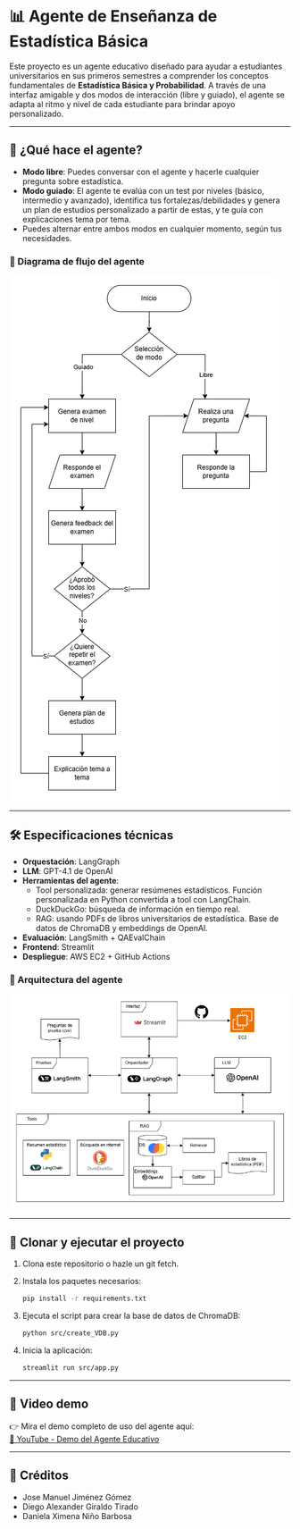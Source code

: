 # 📊 Agente de Enseñanza de Estadística Básica

Este proyecto es un agente educativo diseñado para ayudar a estudiantes universitarios en sus primeros semestres a comprender los conceptos fundamentales de **Estadística Básica y Probabilidad**. A través de una interfaz amigable y dos modos de interacción (libre y guiado), el agente se adapta al ritmo y nivel de cada estudiante para brindar apoyo personalizado.

---

## 🚀 ¿Qué hace el agente?

- **Modo libre**: Puedes conversar con el agente y hacerle cualquier pregunta sobre estadística.
- **Modo guiado**: El agente te evalúa con un test por niveles (básico, intermedio y avanzado), identifica tus fortalezas/debilidades y genera un plan de estudios personalizado a partir de estas, y te guía con explicaciones tema por tema.
- Puedes alternar entre ambos modos en cualquier momento, según tus necesidades.

### 🔁 Diagrama de flujo del agente

![Diagrama de flujo](diagrams/Flujo%20de%20proceso.png)

---

## 🛠️ Especificaciones técnicas

- **Orquestación**: LangGraph
- **LLM**: GPT-4.1 de OpenAI
- **Herramientas del agente**:
  - Tool personalizada: generar resúmenes estadísticos. Función personalizada en Python convertida a tool con LangChain.
  - DuckDuckGo: búsqueda de información en tiempo real.
  - RAG: usando PDFs de libros universitarios de estadística. Base de datos de ChromaDB y embeddings de OpenAI.  
- **Evaluación**: LangSmith + QAEvalChain
- **Frontend**: Streamlit
- **Despliegue**: AWS EC2 + GitHub Actions

### 🧱 Arquitectura del agente

![Arquitectura](diagrams/Arquitectura.png)

---

## 🧪 Clonar y ejecutar el proyecto

1. Clona este repositorio o hazle un git fetch.

2. Instala los paquetes necesarios:
   ```bash
   pip install -r requirements.txt
   ```

3. Ejecuta el script para crear la base de datos de ChromaDB:
   ```bash
   python src/create_VDB.py
   ```

4. Inicia la aplicación:
   ```bash
   streamlit run src/app.py
   ```

---

## 🎥 Video demo

👉 Mira el demo completo de uso del agente aquí:  
[🔗 YouTube - Demo del Agente Educativo](https://youtu.be/TDtKL5xZIps?si=WQrrc7gHHjZhcWHk)

---

## 📌 Créditos

- Jose Manuel Jiménez Gómez
- Diego Alexander Giraldo Tirado  
- Daniela Ximena Niño Barbosa  
